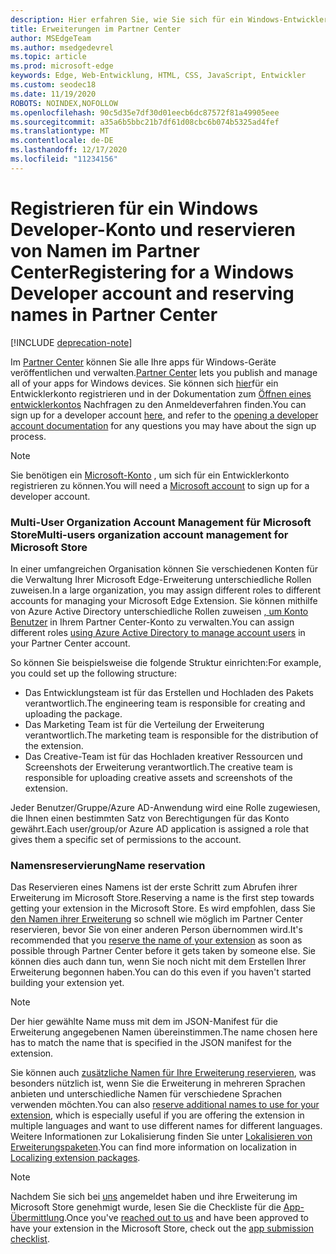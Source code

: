 ```yaml
---
description: Hier erfahren Sie, wie Sie sich für ein Windows-Entwicklerkonto registrieren und einen Namen für Ihre Microsoft Edge-Erweiterung reservieren.
title: Erweiterungen im Partner Center
author: MSEdgeTeam
ms.author: msedgedevrel
ms.topic: article
ms.prod: microsoft-edge
keywords: Edge, Web-Entwicklung, HTML, CSS, JavaScript, Entwickler
ms.custom: seodec18
ms.date: 11/19/2020
ROBOTS: NOINDEX,NOFOLLOW
ms.openlocfilehash: 90c5d35e7df30d01eecb6dc87572f81a49905eee
ms.sourcegitcommit: a35a6b5bbc21b7df61d08cbc6b074b5325ad4fef
ms.translationtype: MT
ms.contentlocale: de-DE
ms.lasthandoff: 12/17/2020
ms.locfileid: "11234156"
---
```

# <span data-ttu-id="27b67-104">Registrieren für ein Windows Developer-Konto und reservieren von Namen im Partner Center</span><span class="sxs-lookup"><span data-stu-id="27b67-104">Registering for a Windows Developer account and reserving names in Partner Center</span></span>  

[!INCLUDE [deprecation-note](../../includes/deprecation-note.md)]  

<span data-ttu-id="27b67-105">Im [Partner Center](https://partner.microsoft.com/dashboard) können Sie alle Ihre apps für Windows-Geräte veröffentlichen und verwalten.</span><span class="sxs-lookup"><span data-stu-id="27b67-105">[Partner Center](https://partner.microsoft.com/dashboard) lets you publish and manage all of your apps for Windows devices.</span></span> <span data-ttu-id="27b67-106">Sie können sich [hier](https://developer.microsoft.com/store/register)für ein Entwicklerkonto registrieren und in der Dokumentation zum [Öffnen eines entwicklerkontos](https://docs.microsoft.com/windows/uwp/publish/opening-a-developer-account) Nachfragen zu den Anmeldeverfahren finden.</span><span class="sxs-lookup"><span data-stu-id="27b67-106">You can sign up for a developer account [here](https://developer.microsoft.com/store/register), and refer to the [opening a developer account documentation](https://docs.microsoft.com/windows/uwp/publish/opening-a-developer-account) for any questions you may have about the sign up process.</span></span>
> [!NOTE]
> <span data-ttu-id="27b67-107">Sie benötigen ein [Microsoft-Konto](https://login.live.com/) , um sich für ein Entwicklerkonto registrieren zu können.</span><span class="sxs-lookup"><span data-stu-id="27b67-107">You will need a [Microsoft account](https://login.live.com/) to sign up for a developer account.</span></span>

### <span data-ttu-id="27b67-108">Multi-User Organization Account Management für Microsoft Store</span><span class="sxs-lookup"><span data-stu-id="27b67-108">Multi-users organization account management for Microsoft Store</span></span>  

<span data-ttu-id="27b67-109">In einer umfangreichen Organisation können Sie verschiedenen Konten für die Verwaltung Ihrer Microsoft Edge-Erweiterung unterschiedliche Rollen zuweisen.</span><span class="sxs-lookup"><span data-stu-id="27b67-109">In a large organization, you may assign different roles to different accounts for managing your Microsoft Edge Extension.</span></span> <span data-ttu-id="27b67-110">Sie können mithilfe von Azure Active Directory unterschiedliche Rollen zuweisen [, um Konto Benutzer](https://msdn.microsoft.com/windows/uwp/publish/manage-account-users) in Ihrem Partner Center-Konto zu verwalten.</span><span class="sxs-lookup"><span data-stu-id="27b67-110">You can assign different roles [using Azure Active Directory to manage account users](https://msdn.microsoft.com/windows/uwp/publish/manage-account-users) in your Partner Center account.</span></span>

<span data-ttu-id="27b67-111">So können Sie beispielsweise die folgende Struktur einrichten:</span><span class="sxs-lookup"><span data-stu-id="27b67-111">For example, you could set up the following structure:</span></span>
- <span data-ttu-id="27b67-112">Das Entwicklungsteam ist für das Erstellen und Hochladen des Pakets verantwortlich.</span><span class="sxs-lookup"><span data-stu-id="27b67-112">The engineering team is responsible for creating and uploading the package.</span></span>
- <span data-ttu-id="27b67-113">Das Marketing Team ist für die Verteilung der Erweiterung verantwortlich.</span><span class="sxs-lookup"><span data-stu-id="27b67-113">The marketing team is responsible for the distribution of the extension.</span></span>
- <span data-ttu-id="27b67-114">Das Creative-Team ist für das Hochladen kreativer Ressourcen und Screenshots der Erweiterung verantwortlich.</span><span class="sxs-lookup"><span data-stu-id="27b67-114">The creative team is responsible for uploading creative assets and screenshots of the extension.</span></span>

<span data-ttu-id="27b67-115">Jeder Benutzer/Gruppe/Azure AD-Anwendung wird eine Rolle zugewiesen, die Ihnen einen bestimmten Satz von Berechtigungen für das Konto gewährt.</span><span class="sxs-lookup"><span data-stu-id="27b67-115">Each user/group/or Azure AD application is assigned a role that gives them a specific set of permissions to the account.</span></span>

### <span data-ttu-id="27b67-116">Namensreservierung</span><span class="sxs-lookup"><span data-stu-id="27b67-116">Name reservation</span></span>

<span data-ttu-id="27b67-117">Das Reservieren eines Namens ist der erste Schritt zum Abrufen ihrer Erweiterung im Microsoft Store.</span><span class="sxs-lookup"><span data-stu-id="27b67-117">Reserving a name is the first step towards getting your extension in the Microsoft Store.</span></span>
<span data-ttu-id="27b67-118">Es wird empfohlen, dass Sie [den Namen ihrer Erweiterung](/windows/uwp/publish/create-your-app-by-reserving-a-name) so schnell wie möglich im Partner Center reservieren, bevor Sie von einer anderen Person übernommen wird.</span><span class="sxs-lookup"><span data-stu-id="27b67-118">It's recommended that you [reserve the name of your extension](/windows/uwp/publish/create-your-app-by-reserving-a-name) as soon as possible through Partner Center before it gets taken by someone else.</span></span> <span data-ttu-id="27b67-119">Sie können dies auch dann tun, wenn Sie noch nicht mit dem Erstellen Ihrer Erweiterung begonnen haben.</span><span class="sxs-lookup"><span data-stu-id="27b67-119">You can do this even if you haven't started building your extension yet.</span></span>

> [!NOTE]
> <span data-ttu-id="27b67-120">Der hier gewählte Name muss mit dem im JSON-Manifest für die Erweiterung angegebenen Namen übereinstimmen.</span><span class="sxs-lookup"><span data-stu-id="27b67-120">The name chosen here has to match the name that is specified in the JSON manifest for the extension.</span></span> 

<span data-ttu-id="27b67-121">Sie können auch [zusätzliche Namen für Ihre Erweiterung reservieren](https://msdn.microsoft.com/windows/uwp/publish/manage-app-names), was besonders nützlich ist, wenn Sie die Erweiterung in mehreren Sprachen anbieten und unterschiedliche Namen für verschiedene Sprachen verwenden möchten.</span><span class="sxs-lookup"><span data-stu-id="27b67-121">You can also [reserve additional names to use for your extension](https://msdn.microsoft.com/windows/uwp/publish/manage-app-names), which is especially useful if you are offering the extension in multiple languages and want to use different names for different languages.</span></span> <span data-ttu-id="27b67-122">Weitere Informationen zur Lokalisierung finden Sie unter [Lokalisieren von Erweiterungspaketen](./localizing-extension-packages.md).</span><span class="sxs-lookup"><span data-stu-id="27b67-122">You can find more information on localization in [Localizing extension packages](./localizing-extension-packages.md).</span></span>

> [!NOTE]
> <span data-ttu-id="27b67-123">Nachdem Sie sich bei [uns](https://aka.ms/extension-request) angemeldet haben und ihre Erweiterung im Microsoft Store genehmigt wurde, lesen Sie die Checkliste für die [App-Übermittlung](https://docs.microsoft.com/windows/uwp/publish/app-submissions).</span><span class="sxs-lookup"><span data-stu-id="27b67-123">Once you've [reached out to us](https://aka.ms/extension-request) and have been approved to have your extension in the Microsoft Store, check out the [app submission checklist](https://docs.microsoft.com/windows/uwp/publish/app-submissions).</span></span>
